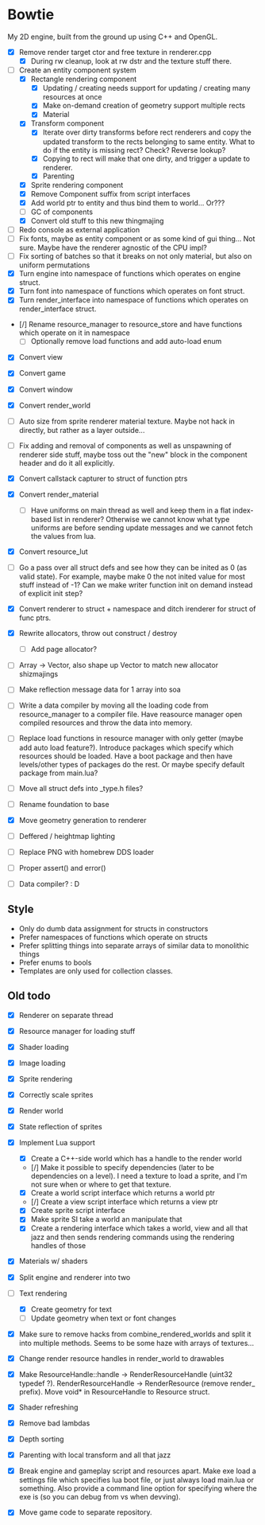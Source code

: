 Bowtie
======

My 2D engine, built from the ground up using C++ and OpenGL.


- [x] Remove render target ctor and free texture in renderer.cpp
    - [x] During rw cleanup, look at rw dstr and the texture stuff there.

- [ ] Create an entity component system
    - [x] Rectangle rendering component
        - [x] Updating / creating needs support for updating / creating many resources at once
        - [x] Make on-demand creation of geometry support multiple rects
        - [x] Material
    - [x] Transform component
        - [x] Iterate over dirty transforms before rect renderers and copy the updated transform to the rects belonging to same entity. What to do if the entity is missing rect? Check? Reverse lookup?
        - [x] Copying to rect will make that one dirty, and trigger a update to renderer.
        - [x] Parenting
    - [x] Sprite rendering component
    - [x] Remove Component suffix from script interfaces
    - [x] Add world ptr to entity and thus bind them to world... Or???
    - [ ] GC of components
    - [x] Convert old stuff to this new thingmajing

- [ ] Redo console as external application
- [ ] Fix fonts, maybe as entity component or as some kind of gui thing... Not sure. Maybe have the renderer agnostic of the CPU impl?
- [ ] Fix sorting of batches so that it breaks on not only material, but also on uniform permutations
- [x] Turn engine into namespace of functions which operates on engine struct.
- [x] Turn font into namespace of functions which operates on font struct.
- [x] Turn render_interface into namespace of functions which operates on render_interface struct.
- [/] Rename resource_manager to resource_store and have functions which operate on it in namespace
    - [ ] Optionally remove load functions and add auto-load enum
- [x] Convert view
- [x] Convert game
- [x] Convert window
- [x] Convert render_world
- [ ] Auto size from sprite renderer material texture. Maybe not hack in directly, but rather as a layer outside...
- [ ] Fix adding and removal of components as well as unspawning of renderer side stuff, maybe toss out the "new" block in the component header and do it all explicitly.
- [x] Convert callstack capturer to struct of function ptrs
- [x] Convert render_material
    - [ ] Have uniforms on main thread as well and keep them in a flat index-based list in renderer? Otherwise we cannot know what type uniforms are before sending update messages and we cannot fetch the values from lua.
- [x] Convert resource_lut
- [ ] Go a pass over all struct defs and see how they can be inited as 0 (as valid state). For example, maybe make 0 the not inited value for most stuff instead of -1? Can we make writer function init on demand instead of explicit init step?
- [x] Convert renderer to struct + namespace and ditch irenderer for struct of func ptrs.
- [x] Rewrite allocators, throw out construct / destroy
    - [ ] Add page allocator?
- [ ] Array -> Vector, also shape up Vector to match new allocator shizmajings
- [ ] Make reflection message data for 1 array into soa
- [ ] Write a data compiler by moving all the loading code from resource_manager to a compiler file. Have reasource manager open compiled resources and throw the data into memory.
- [ ] Replace load functions in resource manager with only getter (maybe add auto load feature?). Introduce packages which specify which resources should be loaded. Have a boot package and then have levels/other types of packages do the rest. Or maybe specify default package from main.lua?
- [ ] Move all struct defs into _type.h files?
- [ ] Rename foundation to base
- [x] Move geometry generation to renderer
- [ ] Deffered / heightmap lighting
- [ ] Replace PNG with homebrew DDS loader
- [ ] Proper assert() and error()
- [ ] Data compiler? : D


## Style

- Only do dumb data assignment for structs in constructors
- Prefer namespaces of functions which operate on structs
- Prefer splitting things into separate arrays of similar data to monolithic things
- Prefer enums to bools
- Templates are only used for collection classes.


## Old todo

* [x] Renderer on separate thread
* [x] Resource manager for loading stuff
* [x] Shader loading
* [x] Image loading
* [x] Sprite rendering
* [x] Correctly scale sprites
* [x] Render world
* [x] State reflection of sprites
* [x] Implement Lua support
    * [x] Create a C++-side world which has a handle to the render world
    * [/] Make it possible to specify dependencies (later to be dependencies on a level). I need a texture to load a sprite, and I'm not sure when or where to get that texture.
    * [x] Create a world script interface which returns a world ptr
    * [/] Create a view script interface which returns a view ptr
    * [x] Create sprite script interface
    * [x] Make sprite SI take a world an manipulate that
    * [x] Create a rendering interface which takes a world, view and all that jazz and then sends rendering commands using the rendering handles of those
* [x] Materials w/ shaders
* [x] Split engine and renderer into two
* [ ] Text rendering
    * [x] Create geometry for text
    * [ ] Update geometry when text or font changes
* [x] Make sure to remove hacks from combine_rendered_worlds and split it into multiple methods. Seems to be  some haze with arrays of textures...
* [x] Change render resource handles in render_world to drawables
* [x] Make ResourceHandle::handle -> RenderResourceHandle (uint32 typedef ?). RenderResourceHandle -> RenderResource (remove render_ prefix). Move void* in ResourceHandle to Resource struct.
* [x] Shader refreshing
* [x] Remove bad lambdas
* [x] Depth sorting
* [x] Parenting with local transform and all that jazz
* [x] Break engine and gameplay script and resources apart. Make exe load a settings file which specifies lua boot file, or just always load main.lua or something. Also provide a command line option for specifying where the exe is (so you can debug from vs when devving).
* [x] Move game code to separate repository.

